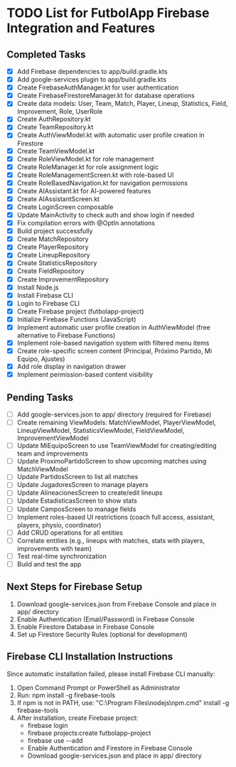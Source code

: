 # TODO List for FutbolApp Firebase Integration and Features

## Completed Tasks
- [x] Add Firebase dependencies to app/build.gradle.kts
- [x] Add google-services plugin to app/build.gradle.kts
- [x] Create FirebaseAuthManager.kt for user authentication
- [x] Create FirebaseFirestoreManager.kt for database operations
- [x] Create data models: User, Team, Match, Player, Lineup, Statistics, Field, Improvement, Role, UserRole
- [x] Create AuthRepository.kt
- [x] Create TeamRepository.kt
- [x] Create AuthViewModel.kt with automatic user profile creation in Firestore
- [x] Create TeamViewModel.kt
- [x] Create RoleViewModel.kt for role management
- [x] Create RoleManager.kt for role assignment logic
- [x] Create RoleManagementScreen.kt with role-based UI
- [x] Create RoleBasedNavigation.kt for navigation permissions
- [x] Create AIAssistant.kt for AI-powered features
- [x] Create AIAssistantScreen.kt
- [x] Create LoginScreen composable
- [x] Update MainActivity to check auth and show login if needed
- [x] Fix compilation errors with @OptIn annotations
- [x] Build project successfully
- [x] Create MatchRepository
- [x] Create PlayerRepository
- [x] Create LineupRepository
- [x] Create StatisticsRepository
- [x] Create FieldRepository
- [x] Create ImprovementRepository
- [x] Install Node.js
- [x] Install Firebase CLI
- [x] Login to Firebase CLI
- [x] Create Firebase project (futbolapp-project)
- [x] Initialize Firebase Functions (JavaScript)
- [x] Implement automatic user profile creation in AuthViewModel (free alternative to Firebase Functions)
- [x] Implement role-based navigation system with filtered menu items
- [x] Create role-specific screen content (Principal, Próximo Partido, Mi Equipo, Ajustes)
- [x] Add role display in navigation drawer
- [x] Implement permission-based content visibility

## Pending Tasks
- [ ] Add google-services.json to app/ directory (required for Firebase)
- [ ] Create remaining ViewModels: MatchViewModel, PlayerViewModel, LineupViewModel, StatisticsViewModel, FieldViewModel, ImprovementViewModel
- [ ] Update MiEquipoScreen to use TeamViewModel for creating/editing team and improvements
- [ ] Update ProximoPartidoScreen to show upcoming matches using MatchViewModel
- [ ] Update PartidosScreen to list all matches
- [ ] Update JugadoresScreen to manage players
- [ ] Update AlineacionesScreen to create/edit lineups
- [ ] Update EstadisticasScreen to show stats
- [ ] Update CamposScreen to manage fields
- [ ] Implement roles-based UI restrictions (coach full access, assistant, players, physio, coordinator)
- [ ] Add CRUD operations for all entities
- [ ] Correlate entities (e.g., lineups with matches, stats with players, improvements with team)
- [ ] Test real-time synchronization
- [ ] Build and test the app

## Next Steps for Firebase Setup
1. Download google-services.json from Firebase Console and place in app/ directory
2. Enable Authentication (Email/Password) in Firebase Console
3. Enable Firestore Database in Firebase Console
4. Set up Firestore Security Rules (optional for development)

## Firebase CLI Installation Instructions
Since automatic installation failed, please install Firebase CLI manually:
1. Open Command Prompt or PowerShell as Administrator
2. Run: npm install -g firebase-tools
3. If npm is not in PATH, use: "C:\Program Files\nodejs\npm.cmd" install -g firebase-tools
4. After installation, create Firebase project:
   - firebase login
   - firebase projects:create futbolapp-project
   - firebase use --add
   - Enable Authentication and Firestore in Firebase Console
   - Download google-services.json and place in app/ directory
